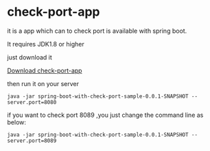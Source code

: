 # check-port-app
it is a app which can to check port is available with spring boot.

It requires JDK1.8 or higher

just download it

[Download check-port-app](https://github.com/geekxingyun/check-port-app/raw/master/release/spring-boot-with-check-port-sample-0.0.1-SNAPSHOT.jar)

then run it on your server

```
java -jar spring-boot-with-check-port-sample-0.0.1-SNAPSHOT --server.port=8080
```

if you want to check  port 8089 ,you just change the command line as below:
```
java -jar spring-boot-with-check-port-sample-0.0.1-SNAPSHOT --server.port=8089
```
